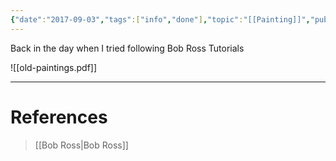 ```yaml
---
{"date":"2017-09-03","tags":["info","done"],"topic":"[[Painting]]","publish":true,"PassFrontmatter":true}
---
```


Back in the day when I tried following Bob Ross Tutorials

![[old-paintings.pdf]]


---
# References
>[[Bob Ross\|Bob Ross]]
